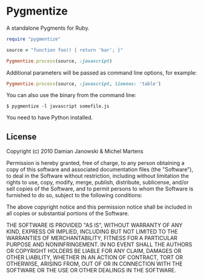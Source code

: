 Pygmentize
==========

A standalone Pygments for Ruby.

```ruby
require "pygmentize"

source = "function foo() { return 'bar'; }"

Pygmentize.process(source, :javascript)
```

Additional parameters will be passed as command line options, for example:

```ruby
Pygmentize.process(source, :javascript, linenos: 'table')
```

You can also use the binary from the command line:

    $ pygmentize -l javascript somefile.js

You need to have Python installed.

License
-------

Copyright (c) 2010 Damian Janowski  & Michel Martens

Permission is hereby granted, free of charge, to any person
obtaining a copy of this software and associated documentation
files (the "Software"), to deal in the Software without
restriction, including without limitation the rights to use,
copy, modify, merge, publish, distribute, sublicense, and/or sell
copies of the Software, and to permit persons to whom the
Software is furnished to do so, subject to the following
conditions:

The above copyright notice and this permission notice shall be
included in all copies or substantial portions of the Software.

THE SOFTWARE IS PROVIDED "AS IS", WITHOUT WARRANTY OF ANY KIND,
EXPRESS OR IMPLIED, INCLUDING BUT NOT LIMITED TO THE WARRANTIES
OF MERCHANTABILITY, FITNESS FOR A PARTICULAR PURPOSE AND
NONINFRINGEMENT. IN NO EVENT SHALL THE AUTHORS OR COPYRIGHT
HOLDERS BE LIABLE FOR ANY CLAIM, DAMAGES OR OTHER LIABILITY,
WHETHER IN AN ACTION OF CONTRACT, TORT OR OTHERWISE, ARISING
FROM, OUT OF OR IN CONNECTION WITH THE SOFTWARE OR THE USE OR
OTHER DEALINGS IN THE SOFTWARE.
